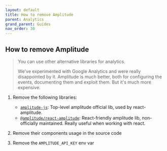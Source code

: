 ```yaml
---
layout: default
title: How to remove Amplitude
parent: Analytics
grand_parent: Guides
nav_order: 30
---
```


## How to remove Amplitude

> You can use other alternative libraries for analytics.
>
> We've experimented with Google Analytics and were really disappointed by it.
> Amplitude is much better, both for configuring the events, documenting them and exploit them. But it's much more expensive.

1. Remove the following libraries:
    - [`amplitude-js`](https://www.npmjs.com/package/amplitude-js): Top-level amplitude official lib, used by react-amplitude.
    - [`@amplitude/react-amplitude`](https://www.npmjs.com/package/react-amplitude): React-friendly amplitude lib, non-officially maintained. Really useful when working with react.

1. Remove their components usage in the source code
1. Remove the `AMPLITUDE_API_KEY` env var
